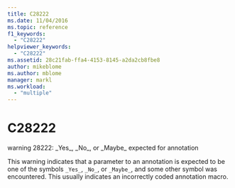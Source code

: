```yaml
---
title: C28222
ms.date: 11/04/2016
ms.topic: reference
f1_keywords:
  - "C28222"
helpviewer_keywords:
  - "C28222"
ms.assetid: 28c21fab-ffa4-4153-8145-a2da2cb8fbe8
author: mikeblome
ms.author: mblome
manager: markl
ms.workload:
  - "multiple"
---
```

# C28222
warning 28222: \_Yes\_, \_No\_, or \_Maybe\_ expected for annotation

 This warning indicates that a parameter to an annotation is expected to be one of the symbols `_Yes_`, `_No_`, or `_Maybe_`, and some other symbol was encountered. This usually indicates an incorrectly coded annotation macro.
